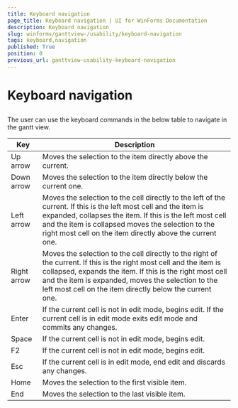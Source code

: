 ```yaml
---
title: Keyboard navigation
page_title: Keyboard navigation | UI for WinForms Documentation
description: Keyboard navigation
slug: winforms/ganttview-/usability/keyboard-navigation
tags: keyboard,navigation
published: True
position: 0
previous_url: ganttview-usability-keyboard-navigation
---
```


# Keyboard navigation
 
## 

The user can use the keyboard commands in the below table to navigate in the gantt view.


| Key | Description |
| ------ | ------ |
|Up arrow|Moves the selection to the item directly above the current.|
|Down arrow|Moves the selection to the item directly below the current one.|
|Left arrow|Moves the selection to the cell directly to the left of the current. If this is the left most cell and the item is expanded, collapses the item. If this is the left most cell and the item is collapsed moves the selection to the right most cell on the item directly above the current one.|
|Right arrow|Moves the selection to the cell directly to the right of the current. If this is the right most cell and the item is collapsed, expands the item. If this is the right most cell and the item is expanded, moves the selection to the left most cell on the item directly below the current one.|
|Enter|If the current cell is not in edit mode, begins edit. If the current cell is in edit mode exits edit mode and commits any changes.|
|Space|If the current cell is not in edit mode, begins edit.|
|F2|If the current cell is not in edit mode, begins edit.|
|Esc|If the current cell is in edit mode, end edit and discards any changes.|
|Home|Moves the selection to the first visible item.|
|End|Moves the selection to the last visible item.|
